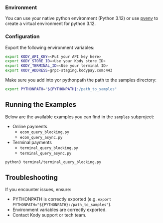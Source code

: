 ### Environment

You can use your native python environment (Python 3.12) or use [pyenv](https://github.com/pyenv/pyenv) to create a virtual environment for python 3.12.

### Configuration

Export the following environment variables:

```bash
export KODY_API_KEY=<Put your API key here>
export KODY_STORE_ID=<Use your Kody store ID>
export KODY_TERMINAL_ID=<Use your terminal ID>
export KODY_ADDRESS=grpc-staging.kodypay.com:443
```

Make sure you add into yor pythonpath the path to the samples directory:

```bash
export PYTHONPATH="${PYTHONPATH}:/path_to_samples"
```

## Running the Examples
Below are the available examples you can find in the `samples` subproject:
- Online payments
    - `ecom_query_blocking.py`
    - `ecom_query_async.py`
- Terminal payments
    - `terminal_query_blocking.py`
    - `terminal_query_async.py`

```bash
python3 terminal/terminal_query_blocking.py
```

## Troubleshooting

If you encounter issues, ensure:

- PYTHONPATH is correctly exported (e.g. `export PYTHONPATH="${PYTHONPATH}:/path_to_samples"`).
- Environment variables are correctly exported.
- Contact Kody support or tech team.